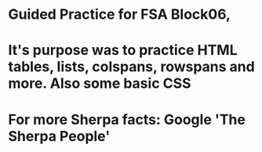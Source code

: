 # Guided Practice for FSA Block06, 

# It's purpose was to practice HTML tables, lists, colspans, rowspans and more. Also some basic CSS

# For more Sherpa facts: Google 'The Sherpa People'